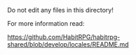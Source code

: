 Do not edit any files in this directory!

For more information read:

https://github.com/HabitRPG/habitrpg-shared/blob/develop/locales/README.md
